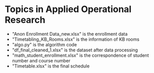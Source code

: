 # Topics in Applied Operational Research

- "Anon Enrollment Data_new.xlsx" is the enrollment data  
- "Timetabling_KB_Rooms.xlsx" is the information of KB rooms  
- "algo.py" is the algorithm code  
- "df_final_cleaned_1.xlsx" is the dataset after data processing  
- "math_student_enrollment.xlsx" is the correspondence of student number and course number  
- "Timetable.xlsx" is the final schedule
